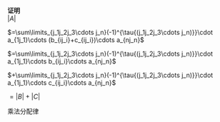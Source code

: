 **证明**  
$|A|$  
  
$=\sum\limits_{j_1j_2j_3\cdots j_n}(-1)^{\tau{(j_1j_2j_3\cdots j_n)}}\cdot  
a_{1j_1}\cdots (b_{ij_i}+c_{ij_i})\cdots a_{nj_n}$  
  
$=\sum\limits_{j_1j_2j_3\cdots j_n}(-1)^{\tau{(j_1j_2j_3\cdots j_n)}}\cdot  
a_{1j_1}\cdots b_{ij_i}\cdots a_{nj_n}$  
  
$+\sum\limits_{j_1j_2j_3\cdots j_n}(-1)^{\tau{(j_1j_2j_3\cdots j_n)}}\cdot  
a_{1j_1}\cdots c_{ij_i}\cdots a_{nj_n}$  
  
$=|B|+|C|$  
  
乘法分配律  
